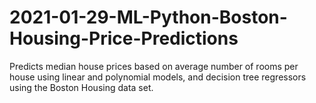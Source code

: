 # 2021-01-29-ML-Python-Boston-Housing-Price-Predictions
Predicts median house prices based on average number of rooms per house using linear and polynomial models, and decision tree regressors using the Boston Housing data set.
